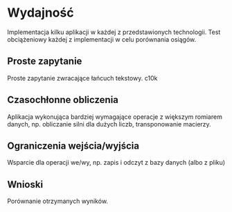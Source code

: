 
# Wydajność

Implementacja kilku aplikacji w każdej z przedstawionych technologii. Test obciążeniowy każdej z implementacji w celu porównania osiągów.

## Proste zapytanie

Proste zapytanie zwracające łańcuch tekstowy. c10k

## Czasochłonne obliczenia

Aplikacja wykonująca bardziej wymagające operacje z większym romiarem danych, np. obliczanie silni dla dużych liczb, transponowanie macierzy.

## Ograniczenia wejścia/wyjścia

Wsparcie dla operacji we/wy, np. zapis i odczyt z bazy danych (albo z pliku)

## Wnioski

Porównanie otrzymanych wyników.